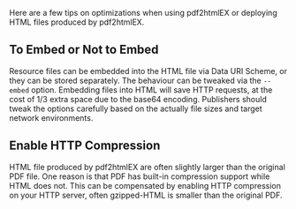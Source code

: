Here are a few tips on optimizations when using pdf2htmlEX or deploying HTML files produced by pdf2htmlEX.

## To Embed or Not to Embed

Resource files can be embedded into the HTML file via Data URI Scheme, or they can be stored separately. The behaviour can be tweaked via the `--embed` option. Embedding files into HTML will save HTTP requests, at the cost of 1/3 extra space due to the base64 encoding. Publishers should tweak the options carefully based on the actually file sizes and target network environments.

## Enable HTTP Compression

HTML file produced by pdf2htmlEX are often slightly larger than the original PDF file. One reason is that PDF has built-in compression support while HTML does not. This can be compensated by enabling HTTP compression on your HTTP server, often gzipped-HTML is smaller than the original PDF.


